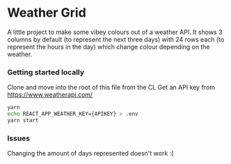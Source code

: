 # Weather Grid

A little project to make some vibey colours out of a weather API. It shows 3 columns by default (to represent the next three days) with 24 rows each (to represent the hours in the day) which change colour depending on the weather.

### Getting started locally

Clone and move into the root of this file from the CL
Get an API key from https://www.weatherapi.com/

```bash
yarn 
echo REACT_APP_WEATHER_KEY={APIKEY} > .env
yarn start 
```

### Issues

Changing the amount of days represented doesn't work :(